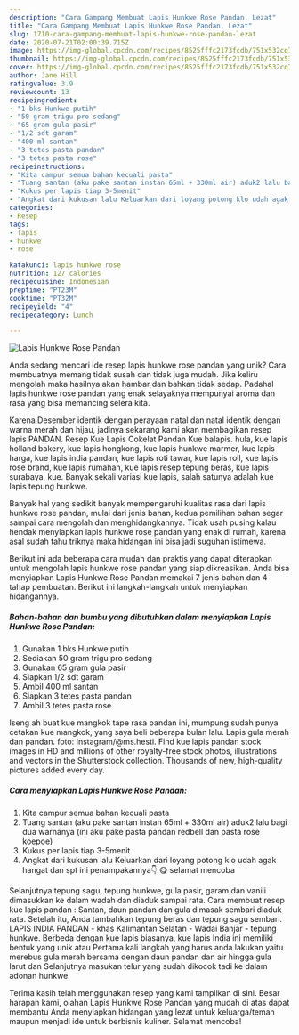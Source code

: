 ```yaml
---
description: "Cara Gampang Membuat Lapis Hunkwe Rose Pandan, Lezat"
title: "Cara Gampang Membuat Lapis Hunkwe Rose Pandan, Lezat"
slug: 1710-cara-gampang-membuat-lapis-hunkwe-rose-pandan-lezat
date: 2020-07-21T02:00:39.715Z
image: https://img-global.cpcdn.com/recipes/8525fffc2173fcdb/751x532cq70/lapis-hunkwe-rose-pandan-foto-resep-utama.jpg
thumbnail: https://img-global.cpcdn.com/recipes/8525fffc2173fcdb/751x532cq70/lapis-hunkwe-rose-pandan-foto-resep-utama.jpg
cover: https://img-global.cpcdn.com/recipes/8525fffc2173fcdb/751x532cq70/lapis-hunkwe-rose-pandan-foto-resep-utama.jpg
author: Jane Hill
ratingvalue: 3.9
reviewcount: 13
recipeingredient:
- "1 bks Hunkwe putih"
- "50 gram trigu pro sedang"
- "65 gram gula pasir"
- "1/2 sdt garam"
- "400 ml santan"
- "3 tetes pasta pandan"
- "3 tetes pasta rose"
recipeinstructions:
- "Kita campur semua bahan kecuali pasta"
- "Tuang santan (aku pake santan instan 65ml + 330ml air) aduk2 lalu bagi dua warnanya (ini aku pake pasta pandan redbell dan pasta rose koepoe)"
- "Kukus per lapis tiap 3-5menit"
- "Angkat dari kukusan lalu Keluarkan dari loyang potong klo udah agak hangat dan spt ini penampakannya👇 😋 selamat mencoba"
categories:
- Resep
tags:
- lapis
- hunkwe
- rose

katakunci: lapis hunkwe rose 
nutrition: 127 calories
recipecuisine: Indonesian
preptime: "PT23M"
cooktime: "PT32M"
recipeyield: "4"
recipecategory: Lunch

---
```



![Lapis Hunkwe Rose Pandan](https://img-global.cpcdn.com/recipes/8525fffc2173fcdb/751x532cq70/lapis-hunkwe-rose-pandan-foto-resep-utama.jpg)

Anda sedang mencari ide resep lapis hunkwe rose pandan yang unik? Cara membuatnya memang tidak susah dan tidak juga mudah. Jika keliru mengolah maka hasilnya akan hambar dan bahkan tidak sedap. Padahal lapis hunkwe rose pandan yang enak selayaknya mempunyai aroma dan rasa yang bisa memancing selera kita.

Karena Desember identik dengan perayaan natal dan natal identik dengan warna merah dan hijau, jadinya sekarang kami akan membagikan resep lapis PANDAN. Resep Kue Lapis Cokelat Pandan Kue balapis. hula, kue lapis holland bakery, kue lapis hongkong, kue lapis hunkwe marmer, kue lapis harga, kue lapis india pandan, kue lapis roti tawar, kue lapis roll, kue lapis rose brand, kue lapis rumahan, kue lapis resep tepung beras, kue lapis surabaya, kue. Banyak sekali variasi kue lapis, salah satunya adalah kue lapis tepung hunkwe.

Banyak hal yang sedikit banyak mempengaruhi kualitas rasa dari lapis hunkwe rose pandan, mulai dari jenis bahan, kedua pemilihan bahan segar sampai cara mengolah dan menghidangkannya. Tidak usah pusing kalau hendak menyiapkan lapis hunkwe rose pandan yang enak di rumah, karena asal sudah tahu triknya maka hidangan ini bisa jadi suguhan istimewa.


Berikut ini ada beberapa cara mudah dan praktis yang dapat diterapkan untuk mengolah lapis hunkwe rose pandan yang siap dikreasikan. Anda bisa menyiapkan Lapis Hunkwe Rose Pandan memakai 7 jenis bahan dan 4 tahap pembuatan. Berikut ini langkah-langkah untuk menyiapkan hidangannya.

<!--inarticleads1-->

##### Bahan-bahan dan bumbu yang dibutuhkan dalam menyiapkan Lapis Hunkwe Rose Pandan:

1. Gunakan 1 bks Hunkwe putih
1. Sediakan 50 gram trigu pro sedang
1. Gunakan 65 gram gula pasir
1. Siapkan 1/2 sdt garam
1. Ambil 400 ml santan
1. Siapkan 3 tetes pasta pandan
1. Ambil 3 tetes pasta rose


Iseng ah buat kue mangkok tape rasa pandan ini, mumpung sudah punya cetakan kue mangkok, yang saya beli beberapa bulan lalu. Lapis gula merah dan pandan. foto: Instagram/@ms.hesti. Find kue lapis pandan stock images in HD and millions of other royalty-free stock photos, illustrations and vectors in the Shutterstock collection. Thousands of new, high-quality pictures added every day. 

<!--inarticleads2-->

##### Cara menyiapkan Lapis Hunkwe Rose Pandan:

1. Kita campur semua bahan kecuali pasta
1. Tuang santan (aku pake santan instan 65ml + 330ml air) aduk2 lalu bagi dua warnanya (ini aku pake pasta pandan redbell dan pasta rose koepoe)
1. Kukus per lapis tiap 3-5menit
1. Angkat dari kukusan lalu Keluarkan dari loyang potong klo udah agak hangat dan spt ini penampakannya👇 😋 selamat mencoba


Selanjutnya tepung sagu, tepung hunkwe, gula pasir, garam dan vanili dimasukkan ke dalam wadah dan diaduk sampai rata. Cara membuat resep kue lapis pandan : Santan, daun pandan dan gula dimasak sembari diaduk rata. Setelah itu, Anda tambahkan tepung beras dan tepung sagu sembari. LAPIS INDIA PANDAN - khas Kalimantan Selatan - Wadai Banjar - tepung hunkwe. Berbeda dengan kue lapis biasanya, kue lapis India ini memiliki bentuk yang unik atau Pertama kali langkah yang harus anda lakukan yaitu merebus gula merah bersama dengan daun pandan dan air hingga gula larut dan Selanjutnya masukan telur yang sudah dikocok tadi ke dalam adonan hunkwe. 

Terima kasih telah menggunakan resep yang kami tampilkan di sini. Besar harapan kami, olahan Lapis Hunkwe Rose Pandan yang mudah di atas dapat membantu Anda menyiapkan hidangan yang lezat untuk keluarga/teman maupun menjadi ide untuk berbisnis kuliner. Selamat mencoba!
